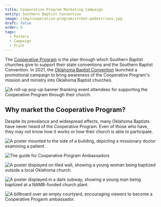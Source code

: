 ```yaml
---
title: Cooperative Program Marketing Campaign
entity: Southern Baptist Convention
image: /img/cooperative-program/street-pedestrians.jpg
draft: false
order: 6
tags:
  - Posters
  - Campaign
  - Print
---
```


The [Cooperative Program](//sbc.net/cp) is the plan through which Southern Baptist churches give to support their state conventions and the Southern Baptist Convention. In 2021, the [Oklahoma Baptist Convention](/design/oklahoma-baptists/) launched a promotional campaign to bring awareness of the Cooperative Program's mission and ministry into Oklahoma Baptist churches.

![A roll-up pop-up banner thanking event attendees for supporting the Cooperative Program through their church.](/img/cooperative-program/roll-ups.jpg)

## Why market the Cooperative Program?

Despite its prevalance and widespread effects, many Oklahoma Baptists have never heard of the Cooperative Program. Even of those who have, they may not know how it works or how their church is able to participate.

![A poster mounted to the side of a building, depicting a missionary doctor examining a patient.](/img/cooperative-program/wall-bike.jpg)

![The guide for Cooperative Program Ambassadors](/img/cooperative-program/ambassador-guide.jpg)

![A poster displayed on tiled wall, showing a young woman being baptized outside a local Oklahoma church.](/img/cooperative-program/wall-stairs.jpg)

![A poster displayed in a dark subway, showing a young man being baptized at a NAMB-funded church plant.](/img/cooperative-program/subway.jpg)

![A billboard over an empty courtyard, encouraging viewers to become a Cooperative Progarm ambassador.](/img/cooperative-program/billboard-horizontal.jpg)
